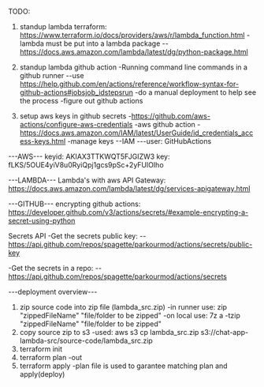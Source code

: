 TODO:
1. standup lambda terraform: https://www.terraform.io/docs/providers/aws/r/lambda_function.html
	-lambda must be put into a lambda package
	--https://docs.aws.amazon.com/lambda/latest/dg/python-package.html

2. standup lambda github action
	-Running command line commands in a github runner
	--use https://help.github.com/en/actions/reference/workflow-syntax-for-github-actions#jobsjob_idstepsrun
	-do a manual deployment to help see the process
	-figure out github actions

3. setup aws keys in github secrets
	-https://github.com/aws-actions/configure-aws-credentials -aws github action
	-https://docs.aws.amazon.com/IAM/latest/UserGuide/id_credentials_access-keys.html -manage keys
	--IAM
	---user: GitHubActions

---AWS---
keyid:  AKIAX3TTKWQT5FJGIZW3
key: fLKS/5OUE4yiV8u0RyiQpj1gcs9pSc+2yFUlOIho


---LAMBDA---
Lambda's with aws API Gateway:
https://docs.aws.amazon.com/lambda/latest/dg/services-apigateway.html

---GITHUB---
encrypting github actions:
	https://developer.github.com/v3/actions/secrets/#example-encrypting-a-secret-using-python

Secrets API
-Get the secrets public key:
--https://api.github.com/repos/spagette/parkourmod/actions/secrets/public-key

-Get the secrets in a repo:
--https://api.github.com/repos/spagette/parkourmod/actions/secrets


---deployment overview---
1. zip source code into zip file (lambda_src.zip)
	-in runner use: zip "zippedFileName" "file/folder to be zipped"
	-on local use: 7z a -tzip "zippedFileName" "file/folder to be zipped"
2. copy source zip to s3
	-used: aws s3 cp lambda_src.zip s3://chat-app-lambda-src/source-code/lambda_src.zip
3. terraform init
4. terraform plan -out <plan file> 
5. terraform apply <plan file>
	-plan file is used to garantee matching plan and apply(deploy)



